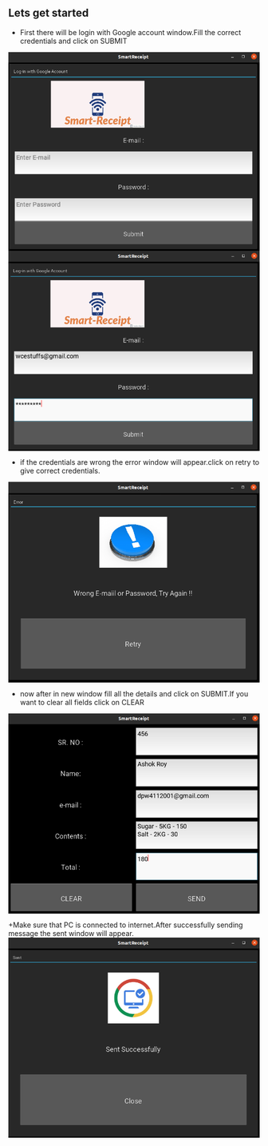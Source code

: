 ## Lets get started
  + First there will  be login with Google account window.Fill the correct credentials and click on SUBMIT
   <img src="images/1.png" align="center">
   <img src="images/2.png" align="center">
   
  + if the credentials are wrong the error window will appear.click on retry to give correct credentials.
  <img src="images/3.png" align="center">
  
  
 + now after in new window fill all the details and click on SUBMIT.If you want to clear all fields click on CLEAR
 <img src="images/4.png" align="center">
 
 +Make sure that PC is connected to internet.After successfully sending message the sent window will appear.
 <img src="images/5.png" align="center">
